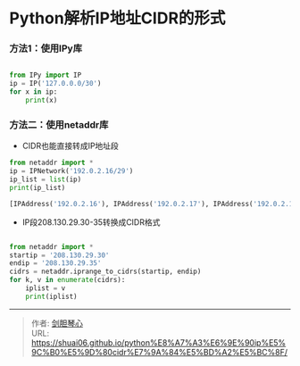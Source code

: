# Python解析IP地址CIDR的形式




### 方法1：使用IPy库

```python

from IPy import IP
ip = IP('127.0.0.0/30')
for x in ip:
	print(x)     

```



### 方法二：使用netaddr库

- CIDR也能直接转成IP地址段

```python
from netaddr import *
ip = IPNetwork('192.0.2.16/29')
ip_list = list(ip)
print(ip_list)

[IPAddress('192.0.2.16'), IPAddress('192.0.2.17'), IPAddress('192.0.2.18'), IPAddress('192.0.2.19'), IPAddress('192.0.2.20'), IPAddress('192.0.2.21'), IPAddress('192.0.2.22'), IPAddress('192.0.2.23')]
```





- IP段208.130.29.30-35转换成CIDR格式

```python

from netaddr import *
startip = '208.130.29.30'
endip = '208.130.29.35'
cidrs = netaddr.iprange_to_cidrs(startip, endip)
for k, v in enumerate(cidrs):
	iplist = v
 	print(iplist)


```



---

> 作者: [剑胆琴心](http://geoer.cn)  
> URL: https://shuai06.github.io/python%E8%A7%A3%E6%9E%90ip%E5%9C%B0%E5%9D%80cidr%E7%9A%84%E5%BD%A2%E5%BC%8F/  

